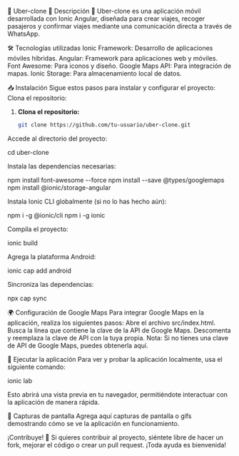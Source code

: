 🚗 Uber-clone 🚗
Descripción 🌟
Uber-clone es una aplicación móvil desarrollada con Ionic Angular, diseñada para crear viajes, recoger pasajeros y confirmar viajes mediante una comunicación directa a través de WhatsApp.

🛠️ Tecnologías utilizadas
Ionic Framework: Desarrollo de aplicaciones móviles híbridas.
Angular: Framework para aplicaciones web y móviles.
Font Awesome: Para iconos y diseño.
Google Maps API: Para integración de mapas.
Ionic Storage: Para almacenamiento local de datos.

📥 Instalación
Sigue estos pasos para instalar y configurar el proyecto:
Clona el repositorio:

1. **Clona el repositorio:**

   ```bash
   git clone https://github.com/tu-usuario/uber-clone.git

Accede al directorio del proyecto:


cd uber-clone

Instala las dependencias necesarias:


npm install font-awesome --force
npm install --save @types/googlemaps
npm install @ionic/storage-angular

Instala Ionic CLI globalmente (si no lo has hecho aún):


npm i -g @ionic/cli
npm i -g ionic

Compila el proyecto:


ionic build

Agrega la plataforma Android:


ionic cap add android

Sincroniza las dependencias:


npx cap sync


🌍 Configuración de Google Maps
Para integrar Google Maps en la aplicación, realiza los siguientes pasos:
Abre el archivo src/index.html.
Busca la línea que contiene la clave de la API de Google Maps.
Descomenta y reemplaza la clave de API con la tuya propia.
Nota: Si no tienes una clave de API de Google Maps, puedes obtenerla aquí.

🚀 Ejecutar la aplicación
Para ver y probar la aplicación localmente, usa el siguiente comando:


ionic lab

Esto abrirá una vista previa en tu navegador, permitiéndote interactuar con la aplicación de manera rápida.

📱 Capturas de pantalla
Agrega aquí capturas de pantalla o gifs demostrando cómo se ve la aplicación en funcionamiento.


¡Contribuye! 🤝
Si quieres contribuir al proyecto, siéntete libre de hacer un fork, mejorar el código o crear un pull request. ¡Toda ayuda es bienvenida!

